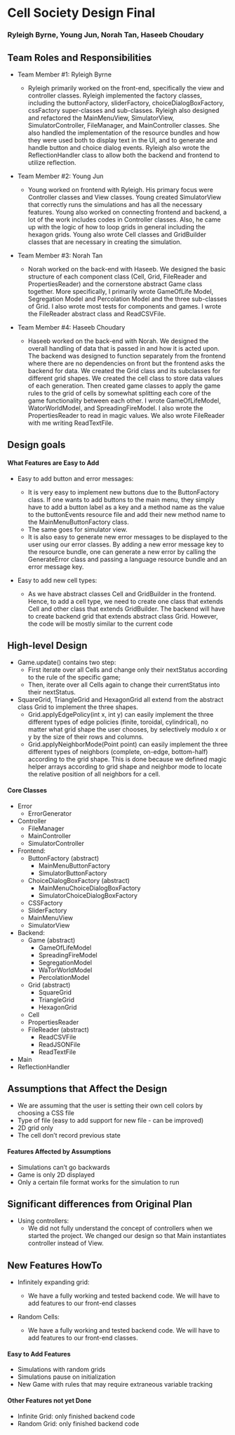 # Cell Society Design Final
### Ryleigh Byrne, Young Jun, Norah Tan, Haseeb Choudary

## Team Roles and Responsibilities

* Team Member #1: Ryleigh Byrne
  * Ryleigh primarily worked on the front-end, specifically the view and controller classes. Ryleigh implemented the factory classes, including the buttonFactory,  sliderFactory, choiceDialogBoxFactory, cssFactory super-classes and sub-classes. Ryleigh also designed and refactored the MainMenuView, SimulatorView, SimulatorController, FileManager, and MainController classes. She also handled the implementation of the resource bundles and how they were used both to display text in the UI, and to generate and handle button and choice dialog events. Ryleigh also wrote the ReflectionHandler class to allow both the backend and frontend to utilize reflection.

* Team Member #2: Young Jun
  * Young worked on frontend with Ryleigh. His primary focus were Controller classes and View classes. Young created SimulatorView that correctly runs the simulations and has all the necessary features. Young also worked on connecting frontend and backend, a lot of the work includes codes in Controller classes. Also, he came up with the logic of how to loop grids in general including the hexagon grids.  Young also wrote Cell classes and GridBuilder classes that are necessary in creating the simulation.

* Team Member #3: Norah Tan
  * Norah worked on the back-end with Haseeb. We designed the basic structure of each component class (Cell, Grid, FileReader and PropertiesReader) and the cornerstone abstract Game class together. More specifically, I primarily wrote GameOfLife Model, Segregation Model and Percolation Model and the three sub-classes of Grid. I also wrote most tests for components and games. I wrote the FileReader abstract class and ReadCSVFile.

* Team Member #4: Haseeb Choudary
  * Haseeb worked on the back-end with Norah. We designed the overall handling of data that is passed in and how it is acted upon. The backend was designed to function separately from the frontend where there are no dependencies on front but the frontend asks the backend for data. We created the Grid class and its subclasses for different grid shapes. We created the cell class to store data values of each generation. Then created game classes to apply the game rules to the grid of cells by somewhat splitting each core of the game functionality between each other. I wrote GameOfLifeModel, WatorWorldModel, and SpreadingFireModel. I also wrote the PropertiesReader to read in magic values. We also wrote FileReader with me writing ReadTextFile.

## Design goals

#### What Features are Easy to Add
* Easy to add button and error messages: 
  * It is very easy to implement new buttons due to the ButtonFactory class. If one wants to add buttons to the main menu, they simply have to add a button label as a key and a method name as the value to  the buttonEvents resource file and add their new method name to the MainMenuButtonFactory class. 
  * The same goes for simulator view. 
  * It is also easy to generate new error messages to be displayed to the user using our error classes. By adding a new error message key to the resource bundle, one can generate a new error by calling the GenerateError class and passing a language resource bundle and an error message key.

* Easy to add new cell types:
  * As we have abstract classes Cell and GridBuilder in the frontend. Hence, to add a cell type, we need to create one class that extends Cell and other class that extends GridBuilder. The backend will have to create backend grid that extends abstract class Grid. However, the code will be mostly similar to the current code

## High-level Design
* Game.update() contains two step:
  * First iterate over all Cells and change only their nextStatus according to the rule of the specific game;
  * Then, iterate over all Cells again to change their currentStatus into their nextStatus.
* SquareGrid, TriangleGrid and HexagonGrid all extend from the abstract class Grid to implement the three shapes.
  * Grid.applyEdgePolicy(int x, int y) can easily implement the three different types of edge policies (finite, toroidal, cylindrical), no matter what grid shape the user chooses, by selectively modulo x or y by the size of their rows and columns.
  * Grid.applyNeighborMode(Point point) can easily implement the three different types of neighbors (complete, on-edge, bottom-half) according to the grid shape. This is done because we defined magic helper arrays according to grid shape and neighbor mode to locate the relative position of all neighbors for a cell.


#### Core Classes
- Error
  - ErrorGenerator
- Controller
  - FileManager
  - MainController
  - SimulatorController
- Frontend:
  - ButtonFactory (abstract)
    - MainMenuButtonFactory
    - SimulatorButtonFactory
  - ChoiceDialogBoxFactory (abstract)
    - MainMenuChoiceDialogBoxFactory
    - SimulatorChoiceDialogBoxFactory
  - CSSFactory
  - SliderFactory
  - MainMenuView
  - SimulatorView
- Backend:
  - Game (abstract)
    - GameOfLifeModel
    - SpreadingFireModel
    - SegregationModel
    - WaTorWorldModel
    - PercolationModel
  - Grid (abstract)
    - SquareGrid
    - TriangleGrid
    - HexagonGrid
  - Cell 
  - PropertiesReader
  - FileReader (abstract)
    - ReadCSVFile
    - ReadJSONFile
    - ReadTextFile
- Main
- ReflectionHandler


## Assumptions that Affect the Design
* We are assuming that the user is setting their own cell colors by choosing a CSS file
* Type of file (easy to add support for new file - can be improved)
* 2D grid only
* The cell don’t record previous state

#### Features Affected by Assumptions
* Simulations can’t go backwards
* Game is only 2D displayed
* Only a certain file format works for the simulation to run

## Significant differences from Original Plan
* Using controllers: 
  * We did not fully understand the concept of controllers when we started the project. We changed our design so that Main instantiates controller instead of View.

## New Features HowTo
* Infinitely expanding grid: 
  * We have a fully working and tested backend code. We will have to add features to our front-end classes

* Random Cells: 
  * We have a fully working and tested backend code. We will have to add features to our front-end classes.

#### Easy to Add Features
* Simulations with random grids
* Simulations pause on initialization
* New Game with rules that may require extraneous variable tracking

#### Other Features not yet Done
* Infinite Grid: only finished backend code
* Random Grid: only finished backend code

